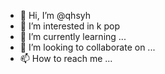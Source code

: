 - 👋 Hi, I’m @qhsyh
- 👀 I’m interested in k pop
- 🌱 I’m currently learning ...
- 💞️ I’m looking to collaborate on ...
- 📫 How to reach me ...

<!---
qhsyh/qhsyh is a ✨ special ✨ repository because its `README.md` (this file) appears on your GitHub profile.
You can click the Preview link to take a look at your changes.
--->
